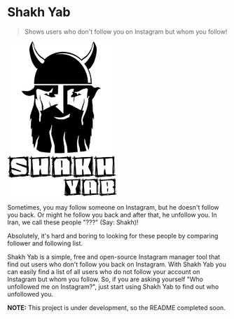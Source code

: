 # Shakh Yab

> Shows users who don't follow you on Instagram but whom you follow!

<img src="https://github.com/ehsan-mohammadi/ShakhYab/blob/master/ShakhYab/images/ShakhYab-logo.png" width="250"/>

Sometimes, you may follow someone on Instagram, but he doesn't follow you back. Or might he follow you back and after that, he unfollow you. In Iran, we call these people "???" (Say: Shakh)!

Absolutely, it's hard and boring to looking for these people by comparing follower and following list.

Shakh Yab is a simple, free and open-source Instagram manager tool that find out users who don't follow you back on Instagram. With Shakh Yab you can easily find a list of all users who do not follow your account on Instagram but whom you follow. So, if you are asking yourself "Who unfollowed me on Instagram?", just start using Shakh Yab to find out who unfollowed you.

**NOTE:** This project is under development, so the README completed soon.